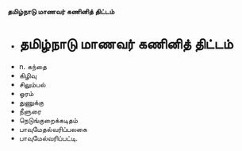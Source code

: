 **தமிழ்நாடு மாணவர் கணினித் திட்டம்**
- # தமிழ்நாடு மாணவர் கணினித் திட்டம்
- n. கந்தை
- கிழிவு
- சிலும்பல்
- ஓரம்
- துணுக்கு
- நீளுரை
- நெடுங்குறைக்கடிதம்
- பாவுமேதல்வரிப்பலகை
- பாவுமேல்வரிப்பட்டி.

